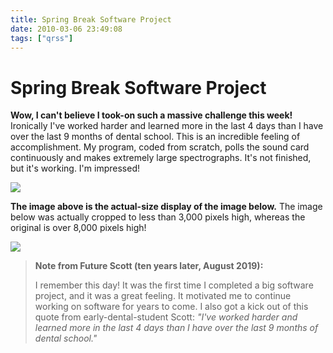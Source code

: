 ```yaml
---
title: Spring Break Software Project
date: 2010-03-06 23:49:08
tags: ["qrss"]
---
```


# Spring Break Software Project

__Wow, I can't believe I took-on such a massive challenge this week!__ Ironically I've worked harder and learned more in the last 4 days than I have over the last 9 months of dental school. This is an incredible feeling of accomplishment. My program, coded from scratch, polls the sound card continuously and makes extremely large spectrographs. It's not finished, but it's working. I'm impressed!

<div class="text-center img-border img-small">

![](https://swharden.com/static/2010/03/06/gotit.jpg)

</div>

__The image above is the actual-size display of the image below.__ The image below was actually cropped to less than 3,000 pixels high, whereas the original is over 8,000 pixels high!

<div class="text-center img-border">

![](https://swharden.com/static/2010/03/06/qrss_big.jpg)

</div>

<blockquote class="wp-block-quote">

**Note from Future Scott (ten years later, August 2019):**

I remember this day! It was the first time I completed a big software project, and it was a great feeling. It motivated me to continue working on software for years to come. I also got a kick out of this quote from early-dental-student Scott: _"I've worked harder and learned more in the last 4 days than I have over the last 9 months of dental school."_

</blockquote>

